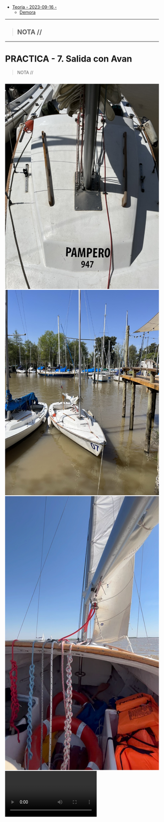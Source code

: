 - [Teoria - 2023-09-16 -](#teoria---2023-09-16--)
  - [Demora](#demora)


-----------------
> NOTA //  
> - 
--------------------
# PRACTICA - 7. Salida con Avan

> NOTA // 

##  

![Alt text](avan.pampero.jpeg)
![Alt text](avan.pampero1.jpeg)
![Alt text](avan.pampero2.jpeg)
![Alt text](avan.pampero2.mov)